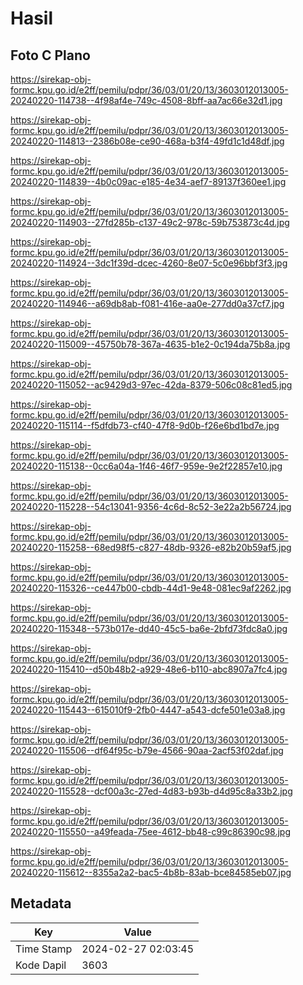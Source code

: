 # Hasil

## Foto C Plano

https://sirekap-obj-formc.kpu.go.id/e2ff/pemilu/pdpr/36/03/01/20/13/3603012013005-20240220-114738--4f98af4e-749c-4508-8bff-aa7ac66e32d1.jpg

https://sirekap-obj-formc.kpu.go.id/e2ff/pemilu/pdpr/36/03/01/20/13/3603012013005-20240220-114813--2386b08e-ce90-468a-b3f4-49fd1c1d48df.jpg

https://sirekap-obj-formc.kpu.go.id/e2ff/pemilu/pdpr/36/03/01/20/13/3603012013005-20240220-114839--4b0c09ac-e185-4e34-aef7-89137f360ee1.jpg

https://sirekap-obj-formc.kpu.go.id/e2ff/pemilu/pdpr/36/03/01/20/13/3603012013005-20240220-114903--27fd285b-c137-49c2-978c-59b753873c4d.jpg

https://sirekap-obj-formc.kpu.go.id/e2ff/pemilu/pdpr/36/03/01/20/13/3603012013005-20240220-114924--3dc1f39d-dcec-4260-8e07-5c0e96bbf3f3.jpg

https://sirekap-obj-formc.kpu.go.id/e2ff/pemilu/pdpr/36/03/01/20/13/3603012013005-20240220-114946--a69db8ab-f081-416e-aa0e-277dd0a37cf7.jpg

https://sirekap-obj-formc.kpu.go.id/e2ff/pemilu/pdpr/36/03/01/20/13/3603012013005-20240220-115009--45750b78-367a-4635-b1e2-0c194da75b8a.jpg

https://sirekap-obj-formc.kpu.go.id/e2ff/pemilu/pdpr/36/03/01/20/13/3603012013005-20240220-115052--ac9429d3-97ec-42da-8379-506c08c81ed5.jpg

https://sirekap-obj-formc.kpu.go.id/e2ff/pemilu/pdpr/36/03/01/20/13/3603012013005-20240220-115114--f5dfdb73-cf40-47f8-9d0b-f26e6bd1bd7e.jpg

https://sirekap-obj-formc.kpu.go.id/e2ff/pemilu/pdpr/36/03/01/20/13/3603012013005-20240220-115138--0cc6a04a-1f46-46f7-959e-9e2f22857e10.jpg

https://sirekap-obj-formc.kpu.go.id/e2ff/pemilu/pdpr/36/03/01/20/13/3603012013005-20240220-115228--54c13041-9356-4c6d-8c52-3e22a2b56724.jpg

https://sirekap-obj-formc.kpu.go.id/e2ff/pemilu/pdpr/36/03/01/20/13/3603012013005-20240220-115258--68ed98f5-c827-48db-9326-e82b20b59af5.jpg

https://sirekap-obj-formc.kpu.go.id/e2ff/pemilu/pdpr/36/03/01/20/13/3603012013005-20240220-115326--ce447b00-cbdb-44d1-9e48-081ec9af2262.jpg

https://sirekap-obj-formc.kpu.go.id/e2ff/pemilu/pdpr/36/03/01/20/13/3603012013005-20240220-115348--573b017e-dd40-45c5-ba6e-2bfd73fdc8a0.jpg

https://sirekap-obj-formc.kpu.go.id/e2ff/pemilu/pdpr/36/03/01/20/13/3603012013005-20240220-115410--d50b48b2-a929-48e6-b110-abc8907a7fc4.jpg

https://sirekap-obj-formc.kpu.go.id/e2ff/pemilu/pdpr/36/03/01/20/13/3603012013005-20240220-115443--615010f9-2fb0-4447-a543-dcfe501e03a8.jpg

https://sirekap-obj-formc.kpu.go.id/e2ff/pemilu/pdpr/36/03/01/20/13/3603012013005-20240220-115506--df64f95c-b79e-4566-90aa-2acf53f02daf.jpg

https://sirekap-obj-formc.kpu.go.id/e2ff/pemilu/pdpr/36/03/01/20/13/3603012013005-20240220-115528--dcf00a3c-27ed-4d83-b93b-d4d95c8a33b2.jpg

https://sirekap-obj-formc.kpu.go.id/e2ff/pemilu/pdpr/36/03/01/20/13/3603012013005-20240220-115550--a49feada-75ee-4612-bb48-c99c86390c98.jpg

https://sirekap-obj-formc.kpu.go.id/e2ff/pemilu/pdpr/36/03/01/20/13/3603012013005-20240220-115612--8355a2a2-bac5-4b8b-83ab-bce84585eb07.jpg


## Metadata

| Key        | Value               |
| ---------- | ------------------- |
| Time Stamp | 2024-02-27 02:03:45 |
| Kode Dapil | 3603                |



